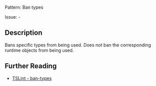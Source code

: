 Pattern: Ban types

Issue: -

## Description

Bans specific types from being used. Does not ban the corresponding runtime objects from being used.

## Further Reading

* [TSLint - ban-types](https://palantir.github.io/tslint/rules/ban-types)